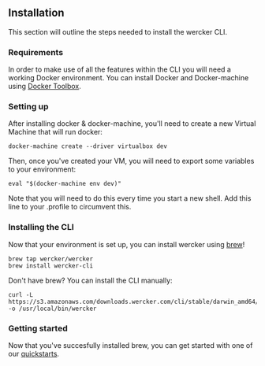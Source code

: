 ## Installation

This section will outline the steps needed to install the wercker CLI.

### Requirements

In order to make use of all the features within the CLI you will need a working
Docker environment. You can install Docker and Docker-machine using [Docker
Toolbox](https://www.docker.com/docker-toolbox).

### Setting up

After installing docker & docker-machine, you'll need to create a new Virtual
Machine that will run docker:

`docker-machine create --driver virtualbox dev`

Then, once you've created your VM, you will need to export some variables to
your environment:

`eval "$(docker-machine env dev)"`

Note that you will need to do this every time you start a new shell. Add this
line to your .profile to circumvent this.

### Installing the CLI

Now that your environment is set up, you can install wercker using
[brew](http://brew.sh)!

```no-hightlight
brew tap wercker/wercker
brew install wercker-cli
```

Don't have brew? You can install the CLI manually:

```no-highlight
curl -L https://s3.amazonaws.com/downloads.wercker.com/cli/stable/darwin_amd64/wercker -o /usr/local/bin/wercker
```

### Getting started

Now that you've succesfully installed brew, you can get started with one of our
[quickstarts](http://devcenter.wercker.com/quickstarts/index.html).
